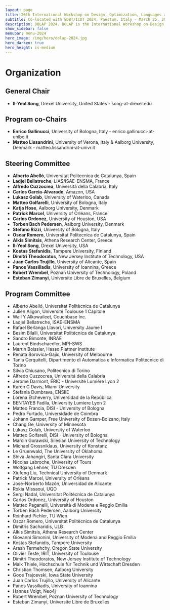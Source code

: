 ```yaml
---
layout: page
title: 26th International Workshop on Design, Optimization, Languages and Analytical Processing of Big Data
subtitle: Co-located with EDBT/ICDT 2024, Paestum, Italy - March 25, 2024
description: DOLAP 2024. DOLAP is the International Workshop on Design, Optimization, Languages and Analytical Processing of Big Data. The 26th edition of the workshop is co-located with the EDBT/ICDT 2024 conference and takes place in Paestum, Italy, on March 25, 2024. This page presents the organizing members of DOLAP 2024.
show_sidebar: false
menubar: menu-2024
hero_image: /img/hero/dolap-2024.jpg
hero_darken: true
hero_height: is-medium
---
```


# Organization

## General Chair

- **Il-Yeol Song**, Drexel University, United States - song-at-drexel.edu 

## Program co-Chairs

- **Enrico Gallinucci**, University of Bologna, Italy - enrico.gallinucci-at-unibo.it
- **Matteo Lissandrini**, University of Verona, Italy & Aalborg University, Denmark - matteo.lissandrini-at-univr.it

## Steering Committee

- **Alberto Abelló**, Universitat Politecnica de Catalunya, Spain
- **Ladjel Bellatreche**, LIAS/ISAE-ENSMA, France
- **Alfredo Cuzzocrea**, Universitá della Calabria, Italy
- **Carlos Garcia-Alvarado**, Amazon, USA
- **Lukasz Golab**, University of Waterloo, Canada
- **Matteo Golfarelli**, University of Bologna, Italy
- **Katja Hose**, Aalborg University, Denmark
- **Patrick Marcel**, University of Orléans, France
- **Carlos Ordonez**, University of Houston, USA
- **Torben Bach Pedersen**, Aalborg University, Denmark
- **Stefano Rizzi**, University of Bologna, Italy
- **Oscar Romero**, Universitat Politecnica de Catalunya, Spain
- **Alkis Simitsis**, Athena Research Center, Greece
- **Il-Yeol Song**, Drexel University, USA
- **Kostas Stefanidis**, Tampere University, Finland
- **Dimitri Theodoratos**, New Jersey Institute of Technology, USA
- **Juan Carlos Trujillo**, University of Alicante, Spain
- **Panos Vassiliadis**, University of Ioannina, Greece
- **Robert Wrembel**, Poznan University of Technology, Poland
- **Esteban Zimanyi**, Universite Libre de Bruxelles, Belgium

## Program Committee

- Alberto Abelló, Universitat Politècnica de Catalunya
- Julien Aligon, Université Toulouse 1 Capitole
- Wail Y Alkowaileet, Couchbase Inc.
- Ladjel Bellatreche, ISAE-ENSMA
- Rafael Berlanga Llavori, University Jaume I
- Besim Bilalli, Universitat Politécnica de Catalunya
- Sandro Bimonte, INRAE
- Laurent Bindschaedler, MPI-SWS
- Martin Boissier, Hasso Plattner Institute
- Renata Borovica-Gajic, University of Melbourne
- Tania Cerquitelli, Dipartimento di Automatica e Informatica Politecnico di Torino
- Silvia Chiusano, Politecnico di Torino
- Alfredo Cuzzocrea, Universitá della Calabria
- Jerome Darmont, ERIC - Université Lumière Lyon 2
- Karen C Davis, Miami University
- Stefania Dumbrava, ENSIIE
- Lorena Etcheverry, Universidad de la República
- BENTAYEB Fadila, University Lumiere Lyon 2
- Matteo Francia, DISI - University of Bologna
- Pedro Furtado, Universidade de Coimbra
- Johann Gamper, Free University of Bozen-Bolzano, Italy
- Chang Ge, University of Minnesota
- Lukasz Golab, University of Waterloo
- Matteo Golfarelli, DISI - University of Bologna
- Marcin Gorawski, Silesian University of Technology
- Michael Grossniklaus, University of Konstanz
- Le Gruenwald, The University of Oklahoma
- Shiva Jahangiri, Santa Clara University
- Nicolas Labroche, University of Tours
- Wolfgang Lehner, TU Dresden
- Xiufeng Liu, Technical University of Denmark
- Patrick Marcel, University of Orléans
- Jose-Norberto Mazón, Universidad de Alicante
- Rokia Missaoui, UQO
- Sergi Nadal, Universitat Politècnica de Catalunya
- Carlos Ordonez, University of Houston
- Matteo Paganelli, Università di Modena e Reggio Emilia
- Torben Bach Pedersen, Aalborg University
- Reinhard Pichler, TU Wien
- Oscar Romero, Universitat Politècnica de Catalunya
- Dimitris Sacharidis, ULB
- Alkis Simitsis, Athena Research Center
- Giovanni Simonini, University of Modena and Reggio Emilia
- Kostas Stefanidis, Tampere University
- Arash Termehchy, Oregon State University
- Olivier Teste, IRIT, University of Toulouse
- Dimitri Theodoratos, New Jersey Institute of Technology
- Maik Thiele, Hochschule für Technik und Wirtschaft Dresden
- Christian Thomsen, Aalborg University
- Goce Trajcevski, Iowa State University
- Juan Carlos Trujillo, University of Alicante
- Panos Vassiliadis, University of Ioannina
- Hannes Voigt, Neo4j
- Robert Wrembel, Poznan University of Technology
- Esteban Zimanyi, Universite Libre de Bruxelles


<!--
## Test-Of-Time Award Committee

- Alberto Abello, Universitat Politècnica de Catalunya
- Alfredo Cuzzocrea, University of Trieste, Italy
- Carlos Garcia-Alvarado, Amazon, USA
- Carlos Ordonez, University of Houston, USA
- Patrick Marcel, University of Tours, France
-->

